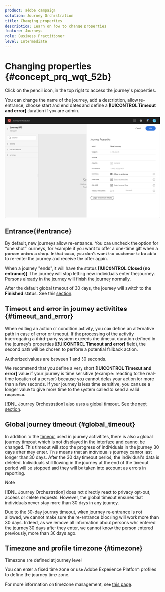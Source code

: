 ```yaml
---
product: adobe campaign
solution: Journey Orchestration
title: Changing properties
description: Learn on how to change properties
feature: Journeys
role: Business Practitioner
level: Intermediate
---
```



# Changing properties {#concept_prq_wqt_52b}

Click on the pencil icon, in the top right to access the journey's properties.

You can change the name of the journey, add a description, allow re-entrance, choose start and end dates and define a **[!UICONTROL Timeout and error]** duration if you are admin. 

 ![](../assets/journey32.png)

## Entrance{#entrance}

By default, new journeys allow re-entrance. You can uncheck the option for “one shot” journeys, for example if you want to offer a one-time gift when a person enters a shop. In that case, you don't want the customer to be able to re-enter the journey and receive the offer again.

When a journey "ends", it will have the status **[!UICONTROL Closed (no entrance)]**. The journey will stop letting new individuals enter the journey. Persons already in the journey will finish the journey normally.

After the default global timeout of 30 days, the journey will switch to the **Finished** status. See this [section](journey-gs.md#global_timeout).

## Timeout and error in journey activitites {#timeout_and_error}

When editing an action or condition activity, you can define an alternative path in case of error or timeout. If the processing of the activity interrogating a third-party system exceeds the timeout duration defined in the journey's properties (**[!UICONTROL Timeout and  error]** field), the second path will be chosen to perform a potential fallback action. 

Authorized values are between 1 and 30 seconds.

We recommend that you define a very short **[!UICONTROL Timeout and error]** value if your journey is time sensitive (example: reacting to the real-time location of a person) because you cannot delay your action for more than a few seconds. If your journey is less time sensitive, you can use a longer value to give more time to the system called to send a valid response.

[!DNL Journey Orchestration] also uses a global timeout. See the [next section](#global_timeout).

## Global journey timeout {#global_timeout}

In addition to the [timeout](#timeout_and_error) used in journey activitites, there is also a global journey timeout which is not displayed in the interface and cannot be changed. This timeout will stop the progress of individuals in the journey 30 days after they enter. This means that an individual's journey cannot last longer than 30 days. After the 30 day timeout period, the individual's data is deleted. Individuals still flowing in the journey at the end of the timeout period will be stopped and they will be taken into account as errors in reporting.

>[!NOTE]
>
>[!DNL Journey Orchestration] does not directly react to privacy opt-out, access or delete requests. However, the global timeout ensures that individuals never stay more than 30 days in any journey.

Due to the 30-day journey timeout, when journey re-entrance is not allowed, we cannot make sure the re-entrance blocking will work more than 30 days. Indeed, as we remove all information about persons who entered the journey 30 days after they enter, we cannot know the person entered previously, more than 30 days ago.

## Timezone and profile timezone {#timezone}

Timezone are defined at journey level.

You can enter a fixed time zone or use Adobe Experience Platform profiles to define the journey time zone.

For more information on timezone management, see [this page](../building-journeys/timezone-management.md).
